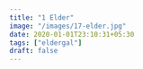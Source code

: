 ```yaml
---
title: "1 Elder"
image: "/images/17-elder.jpg"
date: 2020-01-01T23:10:31+05:30
tags: ["eldergal"]
draft: false
---
```


